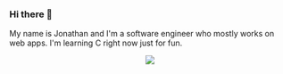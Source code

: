 ### Hi there 👋

My name is Jonathan and I'm a software engineer who mostly works on web apps. I'm learning C right now just for fun.

<p align="center">
    <a href="https://skillicons.dev">
    <img src="https://skillicons.dev/icons?i=ts,nextjs,tailwind,express" />
    </a>
</p>

<!--
**jonmejia/jonmejia** is a ✨ _special_ ✨ repository because its `README.md` (this file) appears on your GitHub profile.

Here are some ideas to get you started:

- 🔭 I’m currently working on ...
- 🌱 I’m currently learning ...
- 👯 I’m looking to collaborate on ...
- 🤔 I’m looking for help with ...
- 💬 Ask me about ...
- 📫 How to reach me: ...
- 😄 Pronouns: ...
- ⚡ Fun fact: ...
-->
